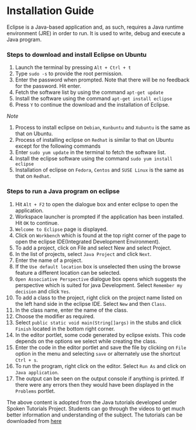 # Installation Guide

Eclipse is a Java-based application and, as such, requires a Java runtime environment (JRE) in order to run. It is used to write, debug and execute a Java program.

### Steps to download and install Eclipse on Ubuntu

1. Launch the terminal by pressing `Alt + Ctrl + t`
2. Type `sudo -s` to provide the root permission.
3. Enter the password when prompted. Note that there will be no feedback for the password. Hit enter.
4. Fetch the software list by using the command `apt-get update`
5. Install the software using the command `apt-get install eclipse`
6. Press `Y` to continue the download and the installation of Eclipse.

*Note*

1. Process to install eclipse on `Debian`, `Kunbuntu` and `Xubuntu` is the same as that on Ubuntu.
2. Process of installing eclipse on `Redhat` is similar to that on Ubuntu except for the following commands
  1. Enter `sudo yum update` in the terminal to fetch the software list.
  2. Install the eclipse software using the command `sudo yum install eclipse`
3. Installation of eclipse on `Fedora`, `Centos` and `SUSE Linux` is the same as that on `Redhat`.


### Steps to run a Java program on eclipse

1. Hit `Alt + F2` to open the dialogue box and enter eclipse to open the application.
2. Workspace launcher is prompted if the application has been installed. Hit `OK` to continue.
3. `Welcome to Eclipse` page is displayed.
4. Click on `Workbench` which is found at the top right corner of the page to open the eclipse IDE(Integrated Development Environment).
5. To add a project, click on File and select New and select Project.
6. In the list of projects, select `Java Project` and click `Next`.
7. Enter the name of a project.
8. If the `Use default location` box is unselected then using the browse feature a different location can be selected.
9. `Open Associative Perspective` dialogue box opens which suggests the perspective which is suited for java Development. Select `Remember my decision` and click `Yes`.
10. To add a class to the project, right click on the project name listed on the left hand side in the eclipse IDE. Select `New` and then `Class`.
11. In the class name, enter the name of the class.
12. Choose the modifier as required.
13. Select `public static void main(String[]args)` in the stubs and click `Finish` located in the bottom right corner.
14. In the editor portlet, some code generated by eclipse exists. This code depends on the options we select while creating the class.
15. Enter the code in the editor portlet and save the file by clicking on `File` option in the menu and selecting `save` or alternately use the shortcut `Ctrl + s`.
16. To run the program, right click on the editor. Select `Run As` and click on `Java application`.
17. The output can be seen on the output console if anything is printed. If there were any errors then they would have been displayed in the `Problems` portlet.

The above content is adopted from the Java tutorials developed under Spoken Tutorials Project. Students can go through the videos to get much better information and understanding of the subject. The tutorials can be downloaded from [here](http://files.spoken-tutorial.org/disc-source/java.zip)